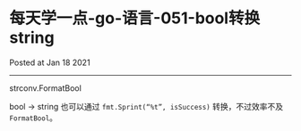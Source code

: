 # 每天学一点-go-语言-051-bool转换string

Posted at Jan 18 2021

---

strconv.FormatBool

bool → string
也可以通过 `fmt.Sprint(“%t”, isSuccess)` 转换，不过效率不及 `FormatBool`。
